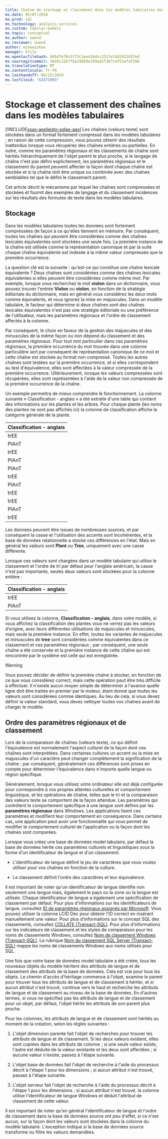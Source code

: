 ```yaml
---
title: Chaîne de stockage et classement dans les modèles tabulaires Analysis Services | Microsoft Docs
ms.date: 05/07/2018
ms.prod: sql
ms.technology: analysis-services
ms.custom: tabular-models
ms.topic: conceptual
ms.author: owend
ms.reviewer: owend
author: minewiskan
manager: kfile
ms.openlocfilehash: 84bd7e70c5ff3c1ee41bdcc331fefdd2422937ed
ms.sourcegitcommit: 3026c22b7fba19059a769ea5f367c4f51efaf286
ms.translationtype: MT
ms.contentlocale: fr-FR
ms.lasthandoff: 06/15/2019
ms.locfileid: "62471983"
---
```

# <a name="string-storage-and-collation-in-tabular-models"></a>Stockage et classement des chaînes dans les modèles tabulaires
[!INCLUDE[ssas-appliesto-sqlas-aas](../../includes/ssas-appliesto-sqlas-aas.md)]
  Les chaînes (valeurs texte) sont stockées dans un format fortement compressé dans les modèles tabulaires ; en raison de cette compression, vous pouvez obtenir des résultats inattendus lorsque vous récupérez des chaînes entières ou partielles. En outre, comme les paramètres régionaux et les classements de chaîne sont hérités hiérarchiquement de l'objet parent le plus proche, si le langage de chaîne n'est pas défini explicitement, les paramètres régionaux et le classement du parent peuvent affecter la façon dont chaque chaîne est stockée et si la chaîne doit être unique ou combinée avec des chaînes semblables tel que le défini le classement parent.  
  
 Cet article décrit le mécanisme par lequel les chaînes sont compressées et stockées et fournit des exemples de langage et du classement incidences sur les résultats des formules de texte dans les modèles tabulaires.  
  
## <a name="storage"></a>Stockage  
 Dans les modèles tabulaires toutes les données sont fortement compressées de façon à ce qu'elles tiennent en mémoire. Par conséquent, toutes les chaînes qui peuvent être considérées comme des chaînes lexicales équivalentes sont stockées une seule fois. La première instance de la chaîne est utilisée comme la représentation canonique et par la suite chaque chaîne équivalente est indexée à la même valeur compressée que la première occurrence.  
  
 La question clé est la suivante : qu'est-ce qui constitue une chaîne lexicale équivalente ? Deux chaînes sont considérées comme des chaînes lexicales équivalentes si elles peuvent être considérées comme même mot. Par exemple, lorsque vous recherchez le mot **violon** dans un dictionnaire, vous pouvez trouver l'entrée **Violon** ou **violon**, en fonction de la stratégie éditoriale du dictionnaire, mais en général vous considérez les deux mots comme équivalents, et vous ignorez la mise en majuscules. Dans un modèle tabulaire, le facteur qui détermine si deux chaînes sont des chaînes lexicales équivalentes n'est pas une stratégie éditoriale ou une préférence de l'utilisateur, mais les paramètres régionaux et l'ordre de classement affectés à la colonne.  
  
 Par conséquent, le choix en faveur de la gestion des majuscules et des minuscules de la même façon ou non dépend du classement et des paramètres régionaux. Pour tout mot particulier dans ces paramètres régionaux, la première occurrence du mot trouvée dans une colonne particulière sert par conséquent de représentation canonique de ce mot et cette chaîne est stockée au format non compressé.  Toutes les autres chaînes sont testées sur la première occurrence, et si elles correspondent au test d'équivalence, elles sont affectées à la valeur compressée de la première occurrence. Ultérieurement, lorsque les valeurs compressées sont récupérées, elles sont représentées à l'aide de la valeur non compressée de la première occurrence de la chaîne.  
  
 Un exemple permettra de mieux comprendre le fonctionnement. La colonne suivante « Classification - anglais » a été extraite d'une table qui contient des informations sur les plantes et les arbres. Pour chaque plante (les noms des plantes ne sont pas affichés ici) la colonne de classification affiche la catégorie générale de la plante.  
  
|Classification - anglais|  
|-------------------------------|  
|trEE|  
|PlAnT|  
|trEE|  
|PlAnT|  
|PlAnT|  
|trEE|  
|PlAnT|  
|trEE|  
|trEE|  
|PlAnT|  
|trEE|  
  
 Les données peuvent être issues de nombreuses sources, et par conséquent la casse et l'utilisation des accents sont incohérentes, et la base de données relationnelle a stocké ces différences en l'état. Mais en général les valeurs sont **Plant** ou **Tree**, uniquement avec une casse différente.  
  
 Lorsque ces valeurs sont chargées dans un modèle tabulaire qui utilise le classement et l'ordre de tri par défaut pour l'anglais américain, la casse n'est pas importante, seules deux valeurs sont stockées pour la colonne entière :  
  
|Classification - anglais|  
|-------------------------------|  
|trEE|  
|PlAnT|  
  
 Si vous utilisez la colonne, **Classification - anglais**, dans votre modèle, si vous affichez la classification des plantes vous ne verrez pas les valeurs d’origine, avec leurs différentes utilisations de majuscules et minuscules, mais seule la première instance. En effet, toutes les variantes de majuscules et minuscules de **tree** sont considérées comme équivalentes dans ce classement et ces paramètres régionaux ; par conséquent, une seule chaîne a été conservée et la première instance de cette chaîne qui est rencontrée par le système est celle qui est enregistrée.  
  
> [!WARNING]  
>  Vous pouvez décider de définir la première chaîne à stocker, en fonction de ce que vous considérez correct, mais cette opération peut être très difficile à effectuer. Il n'existe aucun moyen simple de déterminer à l'avance quelle ligne doit être traitée en premier par le moteur, étant donné que toutes les valeurs sont considérées comme identiques. Au lieu de cela, si vous devez définir la valeur standard, vous devez nettoyer toutes vos chaînes avant de charger le modèle.  
  
## <a name="locale-and-collation-order"></a>Ordre des paramètres régionaux et de classement  
 Lors de la comparaison de chaînes (valeurs texte), ce qui définit l'équivalence est normalement l'aspect culturel de la façon dont ces chaînes sont interprétées. Dans certaines cultures un accent ou la mise en majuscules d'un caractère peut changer complètement la signification de la chaîne ; par conséquent, généralement ces différences sont prises en compte pour déterminer l'équivalence dans n'importe quelle langue ou région spécifique.  
  
 Généralement, lorsque vous utilisez votre ordinateur elle est déjà configurée pour correspondre à vos propres attentes culturelles et comportement linguistique, et les opérations de chaîne, telles que le tri et la comparaison des valeurs texte se comportent de la façon attendue. Les paramètres qui contrôlent le comportement spécifique à une langue sont définis par les **paramètres régionaux** dans Windows. Les applications lisent ces paramètres et modifient leur comportement en conséquence. Dans certains cas, une application peut avoir une fonctionnalité qui vous permet de modifier le comportement culturel de l'application ou la façon dont les chaînes sont comparées.  
  
 Lorsque vous créez une base de données model tabulaire, par défaut la base de données hérite ces paramètres culturels et linguistiques sous la forme d'un identificateur de langue et d'un classement.  
  
-   L'identificateur de langue définit le jeu de caractères que vous voulez utiliser pour vos chaînes en fonction de la culture.  
  
-   Le classement définit l'ordre des caractères et leur équivalence.  
  
 Il est important de noter qu'un identificateur de langue identifie non seulement une langue mais, également le pays ou la zone où la langue est utilisée. Chaque identificateur de langue a également une spécification de classement par défaut. Pour plus d'informations sur les identificateurs de langue, consultez [ID de paramètres régionaux assignés par Microsoft](http://msdn.microsoft.com/goglobal/bb964664.aspx). Vous pouvez utiliser la colonne LCID Dec pour obtenir l'ID correct en insérant manuellement une valeur. Pour plus d’informations sur le concept SQL des classements, consultez [COLLATE &#40;Transact-SQL&#41;](../../t-sql/statements/collations.md). Pour plus d’informations sur les indicateurs de classement et les styles de comparaison pour les noms de classements Windows, consultez [Nom de classement Windows &#40;Transact-SQL&#41;](../../t-sql/statements/windows-collation-name-transact-sql.md). La rubrique [Nom du classement SQL Server &#40;Transact-SQL&#41;](../../t-sql/statements/sql-server-collation-name-transact-sql.md) mappe les noms de classements Windows aux noms utilisés pour SQL.  
  
 Une fois que votre base de données model tabulaire a été créée, tous les nouveaux objets du modèle héritent des attributs de langue et de classement des attributs de la base de données. Cela est vrai pour tous les objets. Le chemin d'accès d'héritage commence à l'objet, examine le parent pour trouver tous les attributs de langue et de classement à hériter, et si aucun attribut n'est trouvé, continue vers le haut et recherche les attributs de langue et de classement au niveau de la base de données. En d'autres termes, si vous ne spécifiez pas les attributs de langue et de classement pour un objet, par défaut, l'objet hérite les attributs de son parent plus proche.  
  
 Pour les colonnes, les attributs de langue et de classement sont hérités au moment de la création, selon les règles suivantes :  
  
1.  L'objet dimension parente fait l'objet de recherches pour trouver les attributs de langue et de classement. Si les deux valeurs existent, elles sont copiées dans les attributs de colonne ; si une seule valeur existe, l'autre est déduite de la valeur existante et les deux sont affectées ; si aucune valeur n'existe, passez à l'étape suivante.  
  
2.  L'objet base de données fait l'objet de recherche à l'aide du processus décrit à l'étape 1 pour les dimensions ; si aucun attribut n'est trouvé, passez à l'étape suivante.  
  
3.  L'objet serveur fait l'objet de recherche à l'aide du processus décrit à l'étape 1 pour les dimensions ; si aucun attribut n'est trouvé, la colonne utilise l'identificateur de langue Windows et déduit l'attribut de classement de cette valeur.  
  
 Il est important de noter qu'en général l'identificateur de langue et l'ordre de classement dans la base de données source ont peu d'effet, si ce n'est aucun, sur la façon dont les valeurs sont stockées dans la colonne du modèle tabulaire. L'exception indique si la base de données source transforme ou filtre les valeurs demandées.  
  
  
